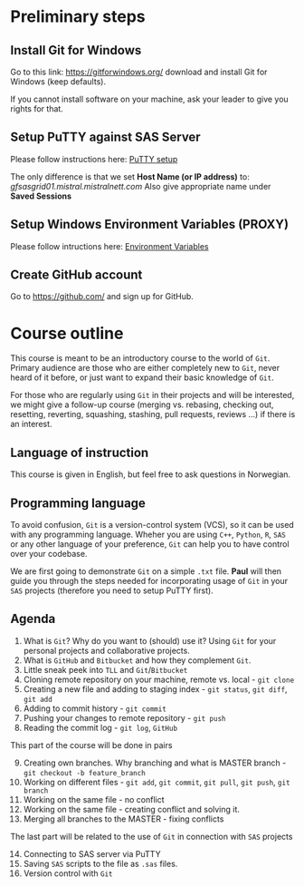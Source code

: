# Preliminary steps

## Install Git for Windows
Go to this link: https://gitforwindows.org/ download and install Git for Windows (keep defaults).

If you cannot install software on your machine, ask your leader to give you rights for that.

## Setup PuTTY against SAS Server
Please follow instructions here: [PuTTY setup](http://bi-portalen/Analyseplattform/AnalyseWiki/Sider/Oppsett%20av%20Putty%20mot%20server.aspx)

The only difference is that we set **Host Name (or IP address)** to: *gfsasgrid01.mistral.mistralnett.com*
Also give appropriate name under **Saved Sessions**

## Setup Windows Environment Variables (PROXY)
Please follow intructions here: [Environment Variables](http://bi-portalen/Analyseplattform/AnalyseWiki/Sider/git%20-%20connecting%20via%20proxy.aspx)

## Create GitHub account
Go to https://github.com/ and sign up for GitHub.

# Course outline

This course is meant to be an introductory course to the world of `Git`. Primary audience are those who are either completely new to `Git`, never heard of it before, or just want to expand their basic knowledge of `Git`.

For those who are regularly using `Git` in their projects and will be interested, we might give a follow-up course (merging vs. rebasing, checking out, resetting, reverting, squashing, stashing, pull requests, reviews ...) if there is an interest.

## Language of instruction

This course is given in English, but feel free to ask questions in Norwegian.

## Programming language

To avoid confusion, `Git` is a version-control system (VCS), so it can be used with any programming language. Wheher you are using `C++`, `Python`, `R`, `SAS` or any other language of your preference, `Git` can help you to have control over your codebase.

We are first going to demonstrate `Git` on a simple `.txt` file. **Paul** will then guide you through the steps needed for incorporating usage of `Git` in your `SAS` projects (therefore you need to setup PuTTY first).

## Agenda

1. What is `Git`? Why do you want to (should) use it? Using `Git` for your personal projects and collaborative projects.
2. What is `GitHub` and `Bitbucket` and how they complement `Git`.
3. Little sneak peek into `TLL` and `Git`/`Bitbucket` 
4. Cloning remote repository on your machine, remote vs. local - `git clone`
5. Creating a new file and adding to staging index - `git status`, `git diff`, `git add`
6. Adding to commit history - `git commit`
7. Pushing your changes to remote repository - `git push`
8. Reading the commit log - `git log`, `GitHub`


This part of the course will be done in pairs

9. Creating own branches. Why branching and what is MASTER branch - `git checkout -b feature_branch`
10. Working on different files - `git add`, `git commit`, `git pull`, `git push`, `git branch`
11. Working on the same file - no conflict
12. Working on the same file - creating conflict and solving it.
13. Merging all branches to the MASTER - fixing conflicts

The last part will be related to the use of `Git` in connection with `SAS` projects

14. Connecting to SAS server via PuTTY
15. Saving `SAS` scripts to the file as `.sas` files.
16. Version control with `Git`
